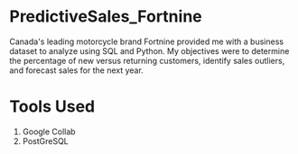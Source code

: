 # PredictiveSales_Fortnine
Canada's leading motorcycle brand Fortnine provided me with a business dataset to analyze using SQL and Python. My objectives were to determine the percentage of new versus returning customers, identify sales outliers, and forecast sales for the next year.

# Tools Used
1. Google Collab
2. PostGreSQL

   

